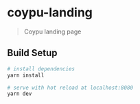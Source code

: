 # coypu-landing

> Coypu landing page

## Build Setup

```sh
# install dependencies
yarn install

# serve with hot reload at localhost:8080
yarn dev
```

